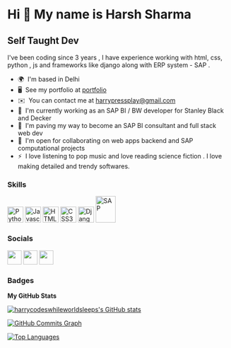 Hi 👋 My name is Harsh Sharma
=============================

Self Taught Dev 
------------------------------

I've been coding since 3 years , I have experience working with html, css, python , js and frameworks like django along with ERP system - SAP .

* 🌍  I'm based in Delhi
* 🖥️  See my portfolio at [portfolio](http://harrycodeswhileworldsleeps.github.io/harsh-s-cv/)
* ✉️  You can contact me at [harrypressplay@gmail.com](mailto:harrypressplay@gmail.com)
* 🚀  I'm currently working as an SAP BI / BW developer for Stanley Black and Decker
* 🧠  I'm paving my way to become an SAP BI consultant and full stack web dev 
* 🤝  I'm open for collaborating on web apps backend and SAP computational projects
* ⚡  I love listening to pop music and love reading science fiction . I love making detailed and trendy softwares.

### Skills

<p align="left">
<a href="https://www.python.org/" target="_blank" rel="noreferrer"><img src="https://raw.githubusercontent.com/danielcranney/readme-generator/main/public/icons/skills/python-colored.svg" width="36" height="36" alt="Python" /></a>
<a href="https://developer.mozilla.org/en-US/docs/Web/JavaScript" target="_blank" rel="noreferrer"><img src="https://raw.githubusercontent.com/danielcranney/readme-generator/main/public/icons/skills/javascript-colored.svg" width="36" height="36" alt="Javascript" /></a>
<a href="https://developer.mozilla.org/en-US/docs/Glossary/HTML5" target="_blank" rel="noreferrer"><img src="https://raw.githubusercontent.com/danielcranney/readme-generator/main/public/icons/skills/html5-colored.svg" width="36" height="36" alt="HTML5" /></a>
<a href="https://www.w3.org/TR/CSS/#css" target="_blank" rel="noreferrer"><img src="https://raw.githubusercontent.com/danielcranney/readme-generator/main/public/icons/skills/css3-colored.svg" width="36" height="36" alt="CSS3" /></a>
<a href="https://www.djangoproject.com/" target="_blank" rel="noreferrer"><img src="https://raw.githubusercontent.com/danielcranney/readme-generator/main/public/icons/skills/django-colored.svg" width="36" height="36" alt="Django" /></a>
<a href="https://www.sap.com/" target="_blank" rel="noreferrer"><img src="https://ik.imagekit.io/6hbheieoz/image_kFUhe7Ljq.png?ik-sdk-version=javascript-1.4.3&updatedAt=1673012917824" width="45" height="60" alt="SAP"/></a>
</p>


### Socials

<p align="left"> <a href="https://www.github.com/harrycodeswhileworldsleeps" target="_blank" rel="noreferrer"><img src="https://raw.githubusercontent.com/danielcranney/readme-generator/main/public/icons/socials/github.svg" width="32" height="32" /></a> <a href="http://www.instagram.com/aniyamit_/" target="_blank" rel="noreferrer"><img src="https://raw.githubusercontent.com/danielcranney/readme-generator/main/public/icons/socials/instagram.svg" width="32" height="32" /></a> <a href="https://www.linkedin.com/in/harsh-sharma-521a30217/" target="_blank" rel="noreferrer"><img src="https://raw.githubusercontent.com/danielcranney/readme-generator/main/public/icons/socials/linkedin.svg" width="32" height="32" /></a></p>

### Badges

<b>My GitHub Stats</b>

<a href="http://www.github.com/harrycodeswhileworldsleeps"><img src="https://github-readme-stats.vercel.app/api?username=harrycodeswhileworldsleeps&show_icons=true&hide=&count_private=true&title_color=0891b2&text_color=ffffff&icon_color=0891b2&bg_color=1c1917&hide_border=true&show_icons=true" alt="harrycodeswhileworldsleeps's GitHub stats" /></a>

<a href="http://www.github.com/harrycodeswhileworldsleeps"><img src="https://activity-graph.herokuapp.com/graph?username=harrycodeswhileworldsleeps&bg_color=1c1917&color=ffffff&line=0891b2&point=ffffff&area_color=1c1917&area=true&hide_border=true&custom_title=GitHub%20Commits%20Graph" alt="GitHub Commits Graph" /></a>

<a href="https://github.com/harrycodeswhileworldsleeps" align="left"><img src="https://github-readme-stats.vercel.app/api/top-langs/?username=harrycodeswhileworldsleeps&langs_count=10&title_color=0891b2&text_color=ffffff&icon_color=0891b2&bg_color=1c1917&hide_border=true&locale=en&custom_title=Top%20%Languages" alt="Top Languages" /></a>
